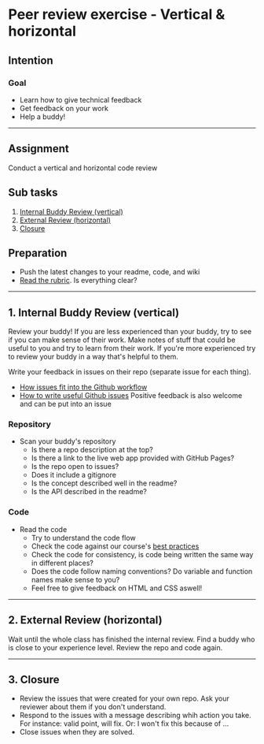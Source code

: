 # Peer review exercise - Vertical & horizontal

## Intention

### Goal
- Learn how to give technical feedback
- Get feedback on your work
- Help a buddy!

---

## Assignment

Conduct a vertical and horizontal code review

## Sub tasks

1. [Internal Buddy Review (vertical)](https://github.com/cmda-minor-web/web-app-from-scratch-2122/blob/main/course/peer-review-1.md#1-internal-buddy-review-vertical)
2. [External Review (horizontal)](https://github.com/cmda-minor-web/web-app-from-scratch-2122/blob/main/course/peer-review-1.md#2-external-review-horizontal)
3. [Closure](https://github.com/cmda-minor-web/web-app-from-scratch-2122/blob/main/course/peer-review-1.md#3-closure)

## Preparation

- Push the latest changes to your readme, code, and wiki
- [Read the rubric](https://github.com/cmda-minor-web/web-app-from-scratch-2122#rubric). Is everything clear?

--- 

## 1. Internal Buddy Review (vertical)

Review your buddy! If you are less experienced than your buddy, try to see if you can make sense of their work. Make notes of stuff that could be useful to you and try to learn from their work.
If you're more experienced try to review your buddy in a way that's helpful to them.

Write your feedback in issues on their repo (separate issue for each thing). 
- [How issues fit into the Github workflow](https://guides.github.com/features/issues/)
- [How to write useful Github issues](https://upthemes.com/blog/2014/02/writing-useful-github-issues/)
Positive feedback is also welcome and can be put into an issue

### Repository

- Scan your buddy's repository
    + Is there a repo description at the top?
    + Is there a link to the live web app provided with GitHub Pages?
    + Is the repo open to issues?
    + Does it include a gitignore
    + Is the concept described well in the readme?
    + Is the API described in the readme?

### Code

- Read the code
    + Try to understand the code flow
    + Check the code against our course's [best practices](https://github.com/cmda-minor-web/best-practices/blob/master/web-app-from-scratch.md)
    + Check the code for consistency, is code being written the same way in different places?
    + Does the code follow naming conventions? Do variable and function names make sense to you?
    + Feel free to give feedback on HTML and CSS aswell!

--- 

## 2. External Review (horizontal)

Wait until the whole class has finished the internal review.
Find a buddy who is close to your experience level. Review the repo and code again.

---

## 3. Closure

- Review the issues that were created for your own repo. Ask your reviewer about them if you don't understand.
- Respond to the issues with a message describing whih action you take. For instance: valid point, will fix. Or: I won't fix this because of ...
- Close issues when they are solved.


